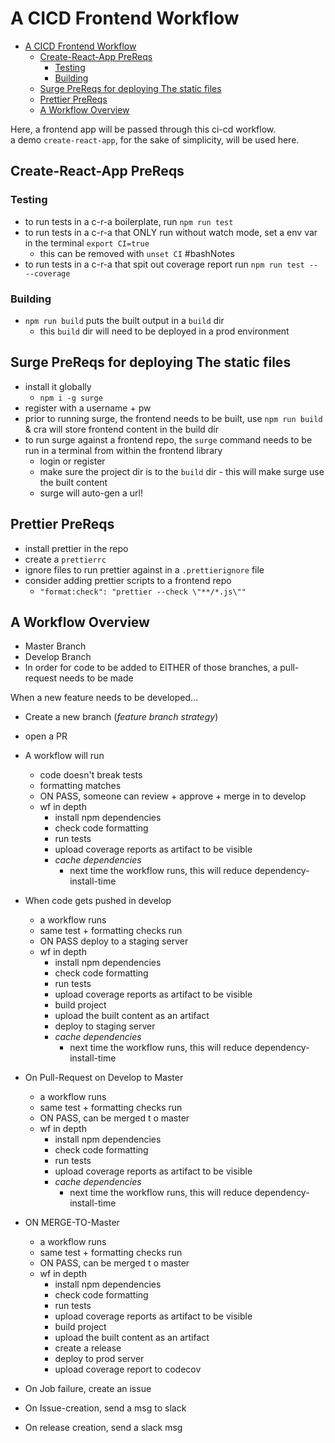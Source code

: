 # A CICD Frontend Workflow
- [A CICD Frontend Workflow](#a-cicd-frontend-workflow)
  - [Create-React-App PreReqs](#create-react-app-prereqs)
    - [Testing](#testing)
    - [Building](#building)
  - [Surge PreReqs for deploying The static files](#surge-prereqs-for-deploying-the-static-files)
  - [Prettier PreReqs](#prettier-prereqs)
  - [A Workflow Overview](#a-workflow-overview)


Here, a frontend app will be passed through this ci-cd workflow.  
a demo `create-react-app`, for the sake of simplicity, will be used here.  

## Create-React-App PreReqs
### Testing
- to run tests in a c-r-a boilerplate, run `npm run test`
- to run tests in a c-r-a that ONLY run without watch mode, set a env var in the terminal `export CI=true`
  - this can be removed with `unset CI` #bashNotes
- to run tests in a c-r-a that spit out coverage report run `npm run test -- --coverage`

### Building
- `npm run build` puts the built output in a `build` dir
  - this `build` dir will need to be deployed in a prod environment

## Surge PreReqs for deploying The static files
- install it globally 
  - `npm i -g surge`
- register with a username + pw
- prior to running surge, the frontend needs to be built, use `npm run build` & cra will store frontend content in the build dir
- to run surge against a frontend repo, the `surge` command needs to be run in a terminal from within the frontend library
  - login or register
  - make sure the project dir is to the `build` dir - this will make surge use the built content
  - surge will auto-gen a url!

## Prettier PreReqs
- install prettier in the repo
- create a `prettierrc`
- ignore files to run prettier against in a `.prettierignore` file
- consider adding prettier scripts to a frontend repo
  - `"format:check": "prettier --check \"**/*.js\""`


## A Workflow Overview
- Master Branch
- Develop Branch
- In order for code to be added to EITHER of those branches, a pull-request needs to be made


When a new feature needs to be developed...
- Create a new branch (_feature branch strategy_)
- open a PR
- A workflow will run
  - code doesn't break tests
  - formatting matches
  - ON PASS, someone can review + approve + merge in to develop
  - wf in depth
    - install npm dependencies
    - check code formatting
    - run tests
    - upload coverage reports as artifact to be visible
    - _cache dependencies_
      - next time the workflow runs, this will reduce dependency-install-time
- When code gets pushed in develop
  - a workflow runs
  - same test + formatting checks run
  - ON PASS deploy to a staging server
  - wf in depth
    - install npm dependencies
    - check code formatting
    - run tests
    - upload coverage reports as artifact to be visible
    - build project
    - upload the built content as an artifact
    - deploy to staging server
    - _cache dependencies_
      - next time the workflow runs, this will reduce dependency-install-time
- On Pull-Request on Develop to Master
  - a workflow runs
  - same test + formatting checks run
  - ON PASS, can be merged t o master
  - wf in depth
    - install npm dependencies
    - check code formatting
    - run tests
    - upload coverage reports as artifact to be visible
    - _cache dependencies_
      - next time the workflow runs, this will reduce dependency-install-time
- ON MERGE-TO-Master
  - a workflow runs
  - same test + formatting checks run
  - ON PASS, can be merged t o master
  - wf in depth
    - install npm dependencies
    - check code formatting
    - run tests
    - upload coverage reports as artifact to be visible
    - build project
    - upload the built content as an artifact
    - create a release
    - deploy to prod server
    - upload coverage report to codecov


- On Job failure, create an issue
- On Issue-creation, send a msg to slack
- On release creation, send a slack msg